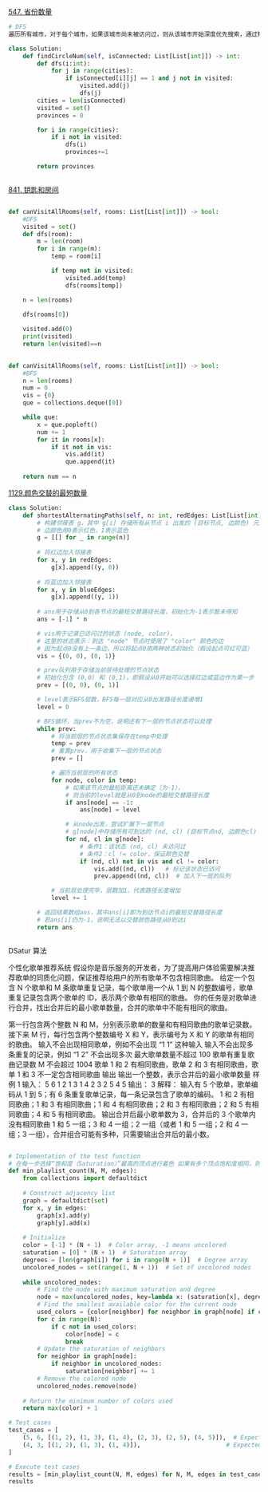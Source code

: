 [547. 省份数量](https://leetcode.cn/problems/number-of-provinces/description/?envType=study-plan-v2&envId=graph-theory)
```python
# DFS
遍历所有城市，对于每个城市，如果该城市尚未被访问过，则从该城市开始深度优先搜索，通过矩阵 isConnected 得到与该城市直接相连的城市有哪些，然后对这些城市继续深度优先搜索，直到同一个连通分量的所有城市都被访问到，即可得到一个省份。遍历完全部城市以后，即可得到连通分量的总数，即省份的总数。

class Solution:
    def findCircleNum(self, isConnected: List[List[int]]) -> int:
        def dfs(i:int):
            for j in range(cities):
                if isConnected[i][j] == 1 and j not in visited:
                    visited.add(j)
                    dfs(j)
        cities = len(isConnected)
        visited = set()
        provinces = 0

        for i in range(cities):
            if i not in visited:
                dfs(i)
                provinces+=1

        return provinces



```
[841. 钥匙和房间](https://leetcode.cn/problems/keys-and-rooms/description/?envType=study-plan-v2&envId=graph-theory)
```python

def canVisitAllRooms(self, rooms: List[List[int]]) -> bool:
    #DFS
    visited = set()
    def dfs(room): 
        m = len(room)
        for i in range(m):
            temp = room[i]

            if temp not in visited: 
                visited.add(temp)
                dfs(rooms[temp])

    n = len(rooms)
    
    dfs(rooms[0])

    visited.add(0)
    print(visited)
    return len(visited)==n
    

def canVisitAllRooms(self, rooms: List[List[int]]) -> bool:
    #BFS
    n = len(rooms)
    num = 0
    vis = {0}
    que = collections.deque([0])

    while que:
        x = que.popleft()
        num += 1
        for it in rooms[x]:
            if it not in vis:
                vis.add(it)
                que.append(it)
    
    return num == n

```
[1129.颜色交替的最短数量](https://leetcode.cn/problems/shortest-path-with-alternating-colors/description/?envType=study-plan-v2&envId=graph-theory)
```python
class Solution:
    def shortestAlternatingPaths(self, n: int, redEdges: List[List[int]], blueEdges: List[List[int]]) -> List[int]:
        # 构建邻接表 g，其中 g[i] 存储所有从节点 i 出发的 (目标节点, 边颜色) 元组
        # 边颜色用0表示红色，1表示蓝色
        g = [[] for _ in range(n)]
        
        # 将红边加入邻接表
        for x, y in redEdges:
            g[x].append((y, 0))
        
        # 将蓝边加入邻接表
        for x, y in blueEdges:
            g[x].append((y, 1))
        
        # ans用于存储从0到各节点的最短交替路径长度，初始化为-1表示暂未得知
        ans = [-1] * n

        # vis用于记录已访问过的状态 (node, color)，
        # 这里的状态表示：到达 "node" 节点时使用了 "color" 颜色的边
        # 因为起点0没有上一条边，所以将起点0用两种状态初始化（假设起点可红可蓝）
        vis = {(0, 0), (0, 1)}

        # prev队列用于存储当前层待处理的节点状态
        # 初始化包含 (0,0) 和 (0,1)，即假设从0开始可以选择红边或蓝边作为第一步
        prev = [(0, 0), (0, 1)]

        # level表示BFS层数，BFS每一层对应从0出发路径长度递增1
        level = 0

        # BFS循环，当prev不为空，说明还有下一层的节点状态可以处理
        while prev:
            # 将当前层的节点状态集保存在temp中处理
            temp = prev
            # 重置prev，用于收集下一层的节点状态
            prev = []

            # 遍历当前层的所有状态
            for node, color in temp:
                # 如果该节点的最短距离还未确定（为-1），
                # 则当前的level就是从0到node的最短交替路径长度
                if ans[node] == -1:
                    ans[node] = level

                # 从node出发，尝试扩展下一层节点
                # g[node]中存储所有可到达的 (nd, cl) (目标节点nd, 边颜色cl)
                for nd, cl in g[node]:
                    # 条件1：该状态 (nd, cl) 未访问过
                    # 条件2：cl != color，保证颜色交替
                    if (nd, cl) not in vis and cl != color:
                        vis.add((nd, cl))   # 标记该状态已访问
                        prev.append((nd, cl))  # 加入下一层的队列

            # 当前层处理完毕，层数加1，代表路径长度增加
            level += 1

        # 返回结果数组ans，其中ans[i]即为到达节点i的最短交替路径长度
        # 若ans[i]仍为-1，说明无法以交替颜色路径从0到达i
        return ans



```
DSatur 算法

个性化歌单推荐系统
假设你是音乐服务的开发者，为了提高用户体验需要解决推荐歌单的同质化问题，保证推荐给用户的所有歌单不包含相同歌曲。
给定一个包含 N 个歌单和 M 条歌单重复记录，每个歌单用一个从 1 到 N 的整数编号，歌单重复记录包含两个歌单的 ID，表示两个歌单有相同的歌曲。
你的任务是对歌单进行合并，找出合并后的最小歌单数量，合并的歌单中不能有相同的歌曲。

第一行包含两个整数 N 和 M，分别表示歌单的数量和有相同歌曲的歌单记录数。
接下来 M 行，每行包含两个整数编号 X 和 Y，表示编号为 X 和 Y 的歌单有相同的歌曲。
输入不会出现相同歌单，例如不会出现 “1 1” 这种输入
输入不会出现多条重复的记录，例如 “1 2” 不会出现多次
最大歌单数量不超过 100
歌单有重复歌曲记录数 M 不会超过 1004
歌单 1 和 2 有相同歌曲，歌单 2 和 3 有相同歌曲，歌单 1 和 3 不一定包含相同歌曲
输出
输出一个整数，表示合并后的最小歌单数量
样例 1
输入：
5 6
1 2
1 3
1 4
2 3
2 5
4 5
输出：
3
解释：
输入有 5 个歌单，歌单编码从 1 到 5；有 6 条重复歌单记录，每一条记录包含了歌单的编码。
1 和 2 有相同歌曲；1 和 3 有相同歌曲；1 和 4 有相同歌曲；2 和 3 有相同歌曲；2 和 5 有相同歌曲；4 和 5 有相同歌曲。
输出合并后最小歌单数为 3，合并后的 3 个歌单内没有相同歌曲
1 和 5 一组；3 和 4 一组；2 一组（或者 1 和 5 一组；2 和 4 一组；3 一组），合并组合可能有多种，只需要输出合并后的最小数。


```python

# Implementation of the test function
# 在每一步选择“饱和度（Saturation）”最高的顶点进行着色 如果有多个顶点饱和度相同，则优先选择度数最大的顶点；如果仍然有并列的情况，可以按照顶点编号或其他策略进行打破。
def min_playlist_count(N, M, edges):
    from collections import defaultdict
    
    # Construct adjacency list
    graph = defaultdict(set)
    for x, y in edges:
        graph[x].add(y)
        graph[y].add(x)
    
    # Initialize
    color = [-1] * (N + 1)  # Color array, -1 means uncolored
    saturation = [0] * (N + 1)  # Saturation array
    degrees = [len(graph[i]) for i in range(N + 1)]  # Degree array
    uncolored_nodes = set(range(1, N + 1))  # Set of uncolored nodes
    
    while uncolored_nodes:
        # Find the node with maximum saturation and degree
        node = max(uncolored_nodes, key=lambda x: (saturation[x], degrees[x]))
        # Find the smallest available color for the current node
        used_colors = {color[neighbor] for neighbor in graph[node] if color[neighbor] != -1}
        for c in range(N):
            if c not in used_colors:
                color[node] = c
                break
        # Update the saturation of neighbors
        for neighbor in graph[node]:
            if neighbor in uncolored_nodes:
                saturation[neighbor] += 1
        # Remove the colored node
        uncolored_nodes.remove(node)
    
    # Return the minimum number of colors used
    return max(color) + 1

# Test cases
test_cases = [
    (5, 6, [(1, 2), (1, 3), (1, 4), (2, 3), (2, 5), (4, 5)]),  # Expected output: 3
    (4, 3, [(1, 2), (1, 3), (1, 4)]),                        # Expected output: 2
]

# Execute test cases
results = [min_playlist_count(N, M, edges) for N, M, edges in test_cases]
results


```
